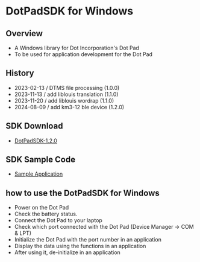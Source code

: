 # DotPadSDK for Windows

## Overview
* A Windows library for Dot Incorporation's Dot Pad
* To be used for application development for the Dot Pad

## History
* 2023-02-13 / DTMS file processing (1.0.0)
* 2023-11-13 / add liblouis translation (1.1.0)
* 2023-11-20 / add liblouis wordrap (1.1.0)
* 2024-08-09 / add km3-12 ble device (1.2.0)

## SDK Download
* [DotPadSDK-1.2.0](https://github.com/dotincorp/dotpad-sdk-guide/raw/refs/heads/main/Windows/dotpad-1.2.0/DotPadSDK-1.2.0.zip)

## SDK Sample Code
* [Sample Application](https://github.com/dotincorp/dotpad-sample-code/tree/main/Windows)

## how to use the DotPadSDK for Windows
* Power on the Dot Pad
* Check the battery status.
* Connect the Dot Pad to your laptop
* Check which port connected with the Dot Pad (Device Manager -> COM & LPT)
* Initialize the Dot Pad with the port number in an application
* Display the data using the functions in an application
* After using it, de-initialize in an application
